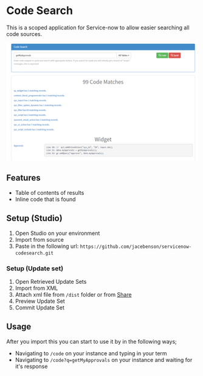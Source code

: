 # Code Search

This is a scoped application for Service-now to allow easier searching all code sources.

[![](screenshot.png)](https://github.com/jacebenson/servicenow-codesearch/blob/docs/demo.mp4)

## Features

- Table of contents of results
- Inline code that is found

## Setup (Studio)

1. Open Studio on your environment
1. Import from source
1. Paste in the following url: `https://github.com/jacebenson/servicenow-codesearch.git`

### Setup (Update set)

1. Open Retrieved Update Sets
1. Import from XML
1. Attach xml file from `/dist` folder or from [Share](https://developer.servicenow.com/app.do#!/share/contents/7596230_code_share_for_sp?v=2.3&t=PRODUCT_DETAILS)
1. Preview Update Set
1. Commit Update Set

## Usage

After you import this you can start to use it by in the following ways;

- Navigating to `/code` on your instance and typing in your term
- Navigating to `/code?q=getMyApprovals` on your instance and waiting for it's response
